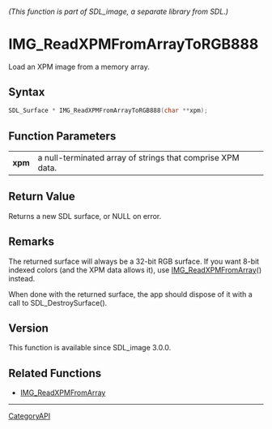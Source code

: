 ###### (This function is part of SDL_image, a separate library from SDL.)
# IMG_ReadXPMFromArrayToRGB888

Load an XPM image from a memory array.

## Syntax

```c
SDL_Surface * IMG_ReadXPMFromArrayToRGB888(char **xpm);

```

## Function Parameters

|             |                                                            |
| ----------- | ---------------------------------------------------------- |
| **xpm**     | a null-terminated array of strings that comprise XPM data. |

## Return Value

Returns a new SDL surface, or NULL on error.

## Remarks

The returned surface will always be a 32-bit RGB surface. If you want 8-bit
indexed colors (and the XPM data allows it), use
[IMG_ReadXPMFromArray](IMG_ReadXPMFromArray.md)() instead.

When done with the returned surface, the app should dispose of it with a
call to SDL_DestroySurface().

## Version

This function is available since SDL_image 3.0.0.

## Related Functions

* [IMG_ReadXPMFromArray](IMG_ReadXPMFromArray.md)

----
[CategoryAPI](CategoryAPI.md)
